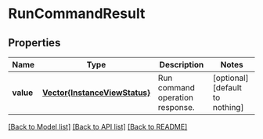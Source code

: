 # RunCommandResult


## Properties
Name | Type | Description | Notes
------------ | ------------- | ------------- | -------------
**value** | [**Vector{InstanceViewStatus}**](InstanceViewStatus.md) | Run command operation response. | [optional] [default to nothing]


[[Back to Model list]](../README.md#models) [[Back to API list]](../README.md#api-endpoints) [[Back to README]](../README.md)


